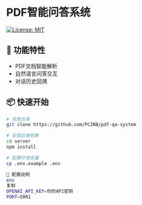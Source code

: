 # PDF智能问答系统

[![License: MIT](https://img.shields.io/badge/License-MIT-yellow.svg)](https://opensource.org/licenses/MIT)

## 🚀 功能特性
- PDF文档智能解析
- 自然语言问答交互
- 对话历史回溯

## 📦 快速开始
```bash
# 克隆仓库
git clone https://github.com/PCZNB/pdf-qa-system

# 安装后端依赖
cd server
npm install

# 配置环境变量
cp .env.example .env

🔧 配置说明
env
复制
OPENAI_API_KEY=你的API密钥
PORT=5001
